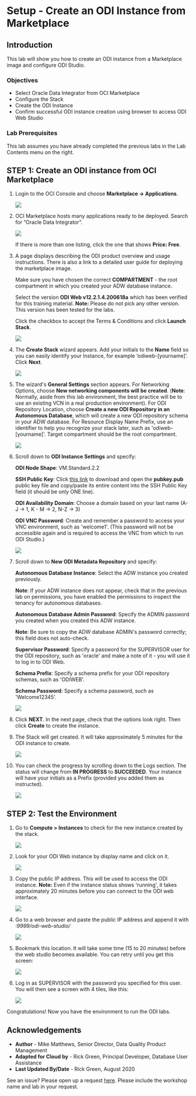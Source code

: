 # Setup - Create an ODI Instance from Marketplace #

## Introduction
This lab will show you how to create an ODI instance from a Marketplace image and configure ODI Studio.

### Objectives

-   Select Oracle Data Integrator from OCI Marketplace
-   Configure the Stack
-   Create the ODI Instance
-   Confirm successful ODI instance creation using browser to access ODI Web Studio

### Lab Prerequisites

This lab assumes you have already completed the previous labs in the Lab Contents menu on the right.

## STEP 1: Create an ODI instance from OCI Marketplace

1. Login to the OCI Console and choose **Marketplace -> Applications**.

    ![](./images/choose-marketplace-applications.jpg " ")

2. OCI Marketplace hosts many applications ready to be deployed.
   Search for “Oracle Data Integrator”.

    ![](./images/search-oracle-data-integrator.jpg " ")

   If there is more than one listing,  click the one that shows **Price: Free**.

3. A page displays describing the ODI product overview and usage instructions. There is also a link to a detailed user guide for deploying the marketplace image.

    Make sure you have chosen the correct **COMPARTMENT** - the root compartment in which you created your ADW database instance.

    Select the version **ODI Web v12.2.1.4.200618a** which has been verified for this training material.
    **Note:** Please do not pick any other version. This version has been tested for the labs.

    Click the checkbox to accept the Terms & Conditions and click **Launch Stack**.

    ![](./images/click-launch-stack.jpg " ")

4. The **Create Stack** wizard appears. Add your initials to the **Name** field so you can easily identify your Instance, for example ‘odiweb-[yourname]’. Click **Next**.

    ![](./images/create-stack-first-screen.jpg " ")    

5. The wizard's **General Settings** section appears. For Networking Options, choose **New networking components will be created**. (**Note**: Normally, aside from this lab environment, the best practice will be to use an existing VCN in a real production environment). For ODI Repository Location, choose  **Create a new ODI Repository in an Autonomous Database**, which will create a new ODI repository schema in your ADW database. For Resource Display Name Prefix, use an identifier to help you recognize your stack later, such as 'odiweb-[yourname]'. Target compartment should be the root compartment.

    ![](./images/create-stack-general-settings.jpg " ")  

6. Scroll down to **ODI Instance Settings** and specify:

    **ODI Node Shape**: VM.Standard.2.2

    **SSH Public Key**: Click <a href="./files/pubkey.pub" target="\_blank">this link</a> to download and open the **pubkey.pub** public key file and copy/paste its entire content into the SSH Public Key field (it should be only ONE line).

    **ODI Availability Domain**: Choose a domain based on your last name (A-J -> 1, K - M -> 2, N-Z -> 3)

    **ODI VNC Password**: Create and remember a password to access your VNC environment, such as 'welcome1'. (This password will not be accessible again and is required to access the VNC from which to run ODI Studio.)

    ![](./images/odi-instance-settings.jpg " ")  

7. Scroll down to **New ODI Metadata Repository** and specify:

    **Autonomous Database Instance**: Select the ADW instance you created previously.

    **Note**: If your ADW instance does not appear, check that in the previous lab on permissions, you have enabled the permissions to inspect the tenancy for autonomous databases.

    **Autonomous Database Admin Password**: Specify the ADMIN password you created when you created this ADW instance.

    **Note**: Be sure to copy the ADW database ADMIN's password correctly; this field does not auto-check.

    **Supervisor Password**: Specify a password for the SUPERVISOR user for the ODI repository, such as 'oracle' and make a note of it - you will use it to log in to ODI Web.

    **Schema Prefix**: Specify a schema prefix for your ODI repository schemas, such as 'ODIWEB'.

    **Schema Password**: Specify a schema password, such as 'Welcome12345'.

    ![](./images/new-odi-metadata-repository.jpg " ")

8. Click **NEXT**. In the next page, check that the options look right. Then click **Create** to create the instance.

9. The Stack will get created. It will take approximately 5 minutes for the ODI instance to create.

    ![](./images/wait-for-odi-instance-to-create.png " ")

10. You can check the progress by scrolling down to the Logs section. The status will change from **IN PROGRESS** to **SUCCEEDED**. Your instance will have your initials as a Prefix (provided you added them as instructed).

    ![](./images/check-log-for-progress.png " ")

## STEP 2: Test the Environment

1. Go to **Compute > Instances** to check for the new instance created by the stack.


    ![](./images/go-to-compute-instances.png " ")

2. Look for your ODI Web instance by display name and click on it.

    ![](./images/click-web-instance.png " ")     

3. Copy the public IP address. This will be used to access the ODI instance. **Note:** Even if the instance status shows 'running', it takes approximately 20 minutes before you can connect to the ODI web interface.

    ![](./images/copy-public-ip-address.png " ")     

4. Go to a web browser and paste the public IP address and append it with *:9999/odi-web-studio/*

    ![](./images/paste-public-ip-address-and-append.png " ")       

5. Bookmark this location. It will take some time (15 to 20 minutes) before the web studio becomes available. You can retry until you get this screen:

    ![](./images/odi-web-studio-sign-in-screen.png " ")      

6. Log in as SUPERVISOR with the password you specified for this user. You will then see a screen with 4 tiles, like this:

    ![](./images/odi-web-studio-initial-screen.png " ")      

Congratulations!  Now you have the environment to run the ODI labs.   

## Acknowledgements

- **Author** - Mike Matthews, Senior Director, Data Quality Product Management
- **Adapted for Cloud by** - Rick Green, Principal Developer, Database User Assistance
- **Last Updated By/Date** - Rick Green, August 2020

See an issue?  Please open up a request [here](https://github.com/oracle/learning-library/issues).   Please include the workshop name and lab in your request.
